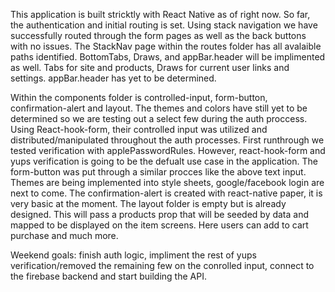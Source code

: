 This application is built stricktly with React Native as of right now. So far, the authentication and initial routing is set. Using stack navigation we have successfully routed through the form pages as well as the back buttons with no issues. The StackNav page within the routes folder has all avalaible paths identified. BottomTabs, Draws, and appBar.header will be implimented as well. Tabs for site and products, Draws for current user links and settings. appBar.header has yet to be determined.

 Within the components folder is controlled-input, form-button, confirmation-alert and layout. The themes and colors have still yet to be determined so we are testing out a select few during the auth proccess. Using React-hook-form, their controlled input was utilized and distributed/manipulated throughout the auth processes. First runthrough we tested verification with applePasswordRules. However, react-hook-form and yups verification is going to be the defualt use case in the application. The form-button was put through a similar procces like the above text input. Themes are being implemented into style sheets, google/facebook login are next to come. The confirmation-alert is created with react-native paper, it is very basic at the moment. The layout folder is empty but is already designed. This will pass a products prop that will be seeded by data and mapped to be displayed on the item screens. Here users can add to cart purchase and much more.
 
 Weekend goals: finish auth logic, impliment the rest of yups verification/removed the remaining few on the conrolled input, connect to the firebase backend and start building the API.

 